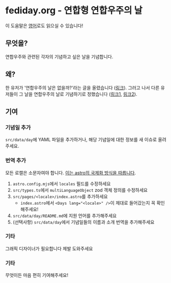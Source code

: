 # fediday.org - 연합형 연합우주의 날

이 도움말은 [영어](README.md)로도 읽으실 수 있습니다!

## 무엇을?

연합우주와 관련된 각자의 기념하고 싶은 날을 기념합니다.

## 왜?

한 유저가 '연합우주의 날은 없을까?'라는 글을 올렸습니다 ([링크](https://yuri.garden/notes/a6fudw931d)).
그러고 나서 다른 유저들이 그 날을 연합우주의 날로 기념하기로 정했습니다 ([링크1](https://uri.life/@dazeemdas/114317410597152387), [링크2](https://planet.moe/@robin_maki/114317413994515299)).

## 기여

### 기념일 추가

`src/data/day`에 YAML 파일을 추가하거나, 해당 기념일에 대한 정보를 새 이슈로 올려주세요.

### 번역 추가

모든 로캘은 소문자여야 합니다. [이는 astro의 국제화 방식을 따릅니다]([https://docs.astro.build/en/reference/modules/astro-i18n/#getrelativelocaleurl](https://docs.astro.build/ko/reference/modules/astro-i18n/#getrelativelocaleurl)).

1. `astro.config.mjs`에서 `locales` 필드를 수정하세요
2. `src/types.ts`에서 `multiLanguageObject` zod 객체 정의를 수정하세요 
3. `src/pages/<locale>/index.astro`를 추가하세요
   - `index.astro`에서 `<Days lang="<locale>" />`이 제대로 들어갔는지 꼭 확인해주세요!
4. `src/data/day/README.md`에 지원 언어를 추가해주세요
5. (선택사항) `src/data/day`에서 기념일들의 이름과 소개 번역을 추가해주세요

### 기타

그래픽 디자이너가 필요합니다 제발 도와주세요

### 기타

무엇이든 마음 편히 기여해주세요!
